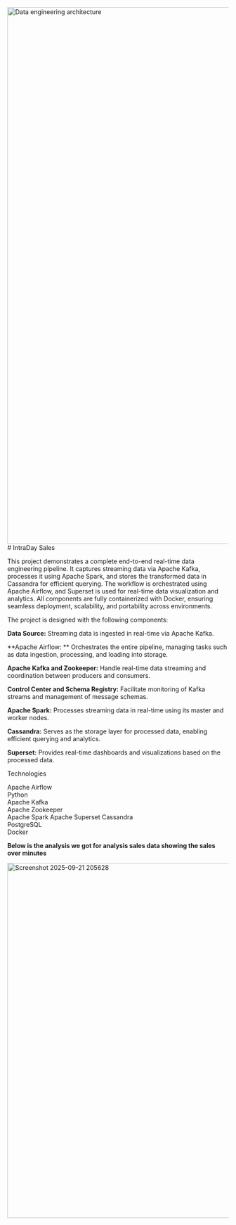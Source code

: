 <img width="3274" height="1221" alt="Data engineering architecture" src="https://github.com/user-attachments/assets/a241593f-c83e-4d4c-b593-efb2ca6f76c8" />
# IntraDay Sales

This project demonstrates a complete end-to-end real-time data engineering pipeline. It captures streaming data via Apache Kafka, processes it using Apache Spark, and stores the transformed data in Cassandra for efficient querying. The workflow is orchestrated using Apache Airflow, and Superset is used for real-time data visualization and analytics. All components are fully containerized with Docker, ensuring seamless deployment, scalability, and portability across environments.






The project is designed with the following components:

**Data Source:** Streaming data is ingested in real-time via Apache Kafka.

**Apache Airflow: ** Orchestrates the entire pipeline, managing tasks such as data ingestion, processing, and loading into storage.

**Apache Kafka and Zookeeper:** Handle real-time data streaming and coordination between producers and consumers.

**Control Center and Schema Registry:** Facilitate monitoring of Kafka streams and management of message schemas.

**Apache Spark:** Processes streaming data in real-time using its master and worker nodes.

**Cassandra:** Serves as the storage layer for processed data, enabling efficient querying and analytics.

**Superset:** Provides real-time dashboards and visualizations based on the processed data.


Technologies   
  
Apache Airflow    
Python    
Apache Kafka    
Apache Zookeeper    
Apache Spark 
Apache Superset
Cassandra    
PostgreSQL    
Docker          


**Below is the analysis we got for analysis sales data showing the sales over minutes**


<img width="1846" height="808" alt="Screenshot 2025-09-21 205628" src="https://github.com/user-attachments/assets/8dba41f6-3bd6-49ba-a615-b98f0da0d247" />







